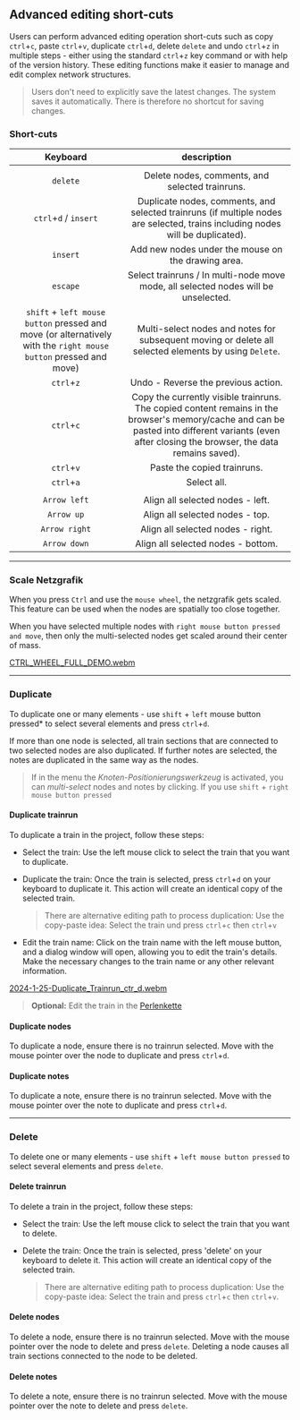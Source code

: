 ## Advanced editing short-cuts

Users can perform advanced editing operation short-cuts such as copy `ctrl`+`c`, paste `ctrl`+`v`,
duplicate `ctrl`+`d`, delete `delete` and undo `ctrl`+`z` in multiple steps - either using the
standard `ctrl`+`z` key command or with help of the version history. These editing functions make it
easier to manage and edit complex network structures.

> Users don't need to explicitly save the latest changes. The system saves it automatically. There is
> therefore no shortcut for saving changes.

### Short-cuts

|                                                     Keyboard                                                     |                                                                                            description                                                                                             |
|:----------------------------------------------------------------------------------------------------------------:|:--------------------------------------------------------------------------------------------------------------------------------------------------------------------------------------------------:|
|                                                                                                                  |                                                                                                                                                                                                    |
|                                                     `delete`                                                     |                                                                          Delete nodes, comments, and selected trainruns.                                                                           |
|                                              `ctrl`+`d` / `insert`                                               |                                   Duplicate nodes, comments, and selected trainruns (if multiple nodes are selected, trains including nodes will be duplicated).                                   |
|                                                     `insert`                                                     |                                                                         Add new nodes under the mouse on the drawing area.                                                                         |
|                                                     `escape`                                                     |                                                         Select trainruns / In multi-node move mode, all selected nodes will be unselected.                                                         |
| `shift` + `left mouse button` pressed and move (or alternatively with the `right mouse button` pressed and move) |                                               Multi-select nodes and notes for subsequent moving or delete all selected elements by using `Delete`.                                                |
|                                                    `ctrl`+`z`                                                    |                                                                                Undo - Reverse the previous action.                                                                                 |
|                                                    `ctrl`+`c`                                                    | Copy the currently visible trainruns. The copied content remains in the browser's memory/cache and can be pasted into different variants (even after closing the browser, the data remains saved). |
|                                                    `ctrl`+`v`                                                    |                                                                                    Paste the copied trainruns.                                                                                     |
|                                                    `ctrl`+`a`                                                    |                                                                                            Select all.                                                                                             |
|                                                                                                                  |                                                                                                                                                                                                    |
|                                                   `Arrow left`                                                   |                                                                                  Align all selected nodes - left.                                                                                  |
|                                                    `Arrow up`                                                    |                                                                                  Align all selected nodes - top.                                                                                   |
|                                                  `Arrow right`                                                   |                                                                                 Align all selected nodes - right.                                                                                  |
|                                                   `Arrow down`                                                   |                                                                                 Align all selected nodes - bottom.                                                                                 |
---

### Scale Netzgrafik 
When you press `Ctrl` and use the `mouse wheel`, the netzgrafik gets scaled. This feature can be used when the nodes are spatially too close together. 

When you have selected multiple nodes with `right mouse button pressed and move`, then only the multi-selected nodes get scaled around their center of mass.
 
[CTRL_WHEEL_FULL_DEMO.webm](https://github.com/user-attachments/assets/1799626a-5e36-46f7-bdeb-f61e43bdbc9d)

---

### Duplicate

To duplicate one or many elements - use `shift` + `left` mouse button pressed* to select several
elements and press `ctrl`+`d`.

If more than one node is selected, all train sections that are
connected to two selected nodes are also duplicated. If further notes are selected, the notes are
duplicated in the same way as the nodes.

> If in the menu the *Knoten-Positionierungswerkzeug* is activated, you can *multi-select* nodes and
> notes by clicking. If you use `shift` + `right mouse button pressed`

#### Duplicate trainrun

To duplicate a train in the project, follow these steps:

- Select the train: Use the left mouse click to select the train that you want to duplicate.
- Duplicate the train: Once the train is selected, press `ctrl`+`d` on your keyboard to duplicate
  it. This action will create an identical copy of the selected train.

  > There are alternative editing path to process duplication: Use the copy-paste idea: Select the
  train und press `ctrl`+`c` then `ctrl`+`v`

- Edit the train name: Click on the train name with the left mouse button, and a dialog window will
  open, allowing you to edit the train's details. Make the necessary changes to the train name or
  any other relevant information.

[2024-1-25-Duplicate_Trainrun_ctr_d.webm](https://github.com/SchweizerischeBundesbahnen/netzgrafik-editor-frontend/assets/2674075/d04b45e1-c032-4449-a5aa-d7a8f27b43ea)

> **Optional:** Edit the train in the [Perlenkette](#Perlenkette)

#### Duplicate nodes

To duplicate a node, ensure there is no trainrun selected. Move with the mouse pointer over the node
to duplicate and press `ctrl`+`d`.

#### Duplicate notes

To duplicate a note, ensure there is no trainrun selected. Move with the mouse pointer over the note
to duplicate and press `ctrl`+`d`.

---

### Delete

To delete one or many elements - use `shift` + `left mouse button pressed` to select several elements
and press `delete`.

#### Delete trainrun

To delete a train in the project, follow these steps:

- Select the train: Use the left mouse click to select the train that you want to delete.
- Delete the train: Once the train is selected, press 'delete' on your keyboard to delete
  it. This action will create an identical copy of the selected train.

  > There are alternative editing path to process duplication: Use the copy-paste idea: Select
  the train and press `ctrl`+`c` then `ctrl`+`v`.

#### Delete nodes

To delete a node, ensure there is no trainrun selected. Move with the mouse pointer over the node
to delete and press `delete`. Deleting a node causes all train sections connected to the node to be deleted.

#### Delete notes

To delete a note, ensure there is no trainrun selected. Move with the mouse pointer over the note
to delete and press `delete`.
